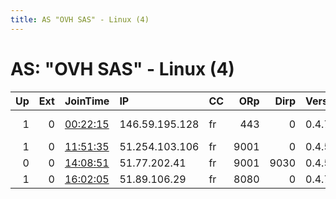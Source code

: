 ```yaml
---
title: AS "OVH SAS" - Linux (4)
---
```


# AS: "OVH SAS" - Linux (4)

|   Up |   Ext | JoinTime                                                                                              | IP             | CC   |   ORp |   Dirp | Version   | Contact                   | Nickname         |   eFamMembers |
|-----:|------:|:------------------------------------------------------------------------------------------------------|:---------------|:-----|------:|-------:|:----------|:--------------------------|:-----------------|--------------:|
|    1 |     0 | [00:22:15](https://nusenu.github.io/OrNetStats/w/relay/D5A3882CBDBE4CAD2F9DDA2AB80FE761BEDC3F11.html) | 146.59.195.128 | fr   |   443 |      0 | 0.4.7.13  | email:admin@for-privacy.n | ForPrivacyNET    |             1 |
|    1 |     0 | [11:51:35](https://nusenu.github.io/OrNetStats/w/relay/41F9255261F561F0296246985D92337CC5A5E12D.html) | 51.254.103.106 | fr   |  9001 |      0 | 0.4.5.16  | None                      | durchlaufkuehler |             1 |
|    0 |     0 | [14:08:51](https://nusenu.github.io/OrNetStats/w/relay/5492DC6F6F0B1EBB7D15AC48C405C7932C0D1695.html) | 51.77.202.41   | fr   |  9001 |   9030 | 0.4.5.10  | None                      | hagardunor       |             1 |
|    1 |     0 | [16:02:05](https://nusenu.github.io/OrNetStats/w/relay/BEC5DA93729F8ACA043228F057058A90C327AAA3.html) | 51.89.106.29   | fr   |  8080 |      0 | 0.4.7.13  | None                      | voronoy          |             1 |

